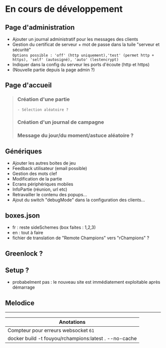 # En cours de développement

## Page d'administration
 - Ajouter un journal administratif pour les messages des clients
 - Gestion du certificat de serveur + mot de passe dans la tuile "serveur et sécurité"  
   ```Options possible : 'off' (http uniquement),'test' (permet http + https), 'self' (autosigné), 'auto' (lestencrypt)```
 - Indiquer dans la config du serveur les ports d'écoute (http et https)
 - (Nouvelle partie depuis la page admin ?)

## Page d'accueil
>    ### Création d'une partie
>     - Sélection aléatoire ?
>    ### Création d'un journal de campagne  
>    ### Message du jour/du moment/astuce aléatoire ?

## Génériques
 - Ajouter les autres boites de jeu
 - Feedback utilisateur (email possible)
 - Gestion des mots clef
 - Modification de la partie
 - Ecrans périphériques mobiles
 - InfoPartie (réunion, url etc)
 - Retravailler le contenu des popups...
 - Ajout du switch "debugMode" dans la configuration des clients...

## boxes.json
 - fr : reste sideSchemes (box faites : 1,2,3)
 - en : tout à faire
 - fichier de translation de "Remote Champions" vers "rChampions" ?

## Greenlock ?
 
## Setup ?
 - probabelment pas : le nouveau site est immédiatement exploitable après démarrage

## Melodice

---

| Anotations |
| --- |
| Compteur pour erreurs websocket  ```61``` |
| docker build -t fouyou/rchampions:latest . --no-cache |
